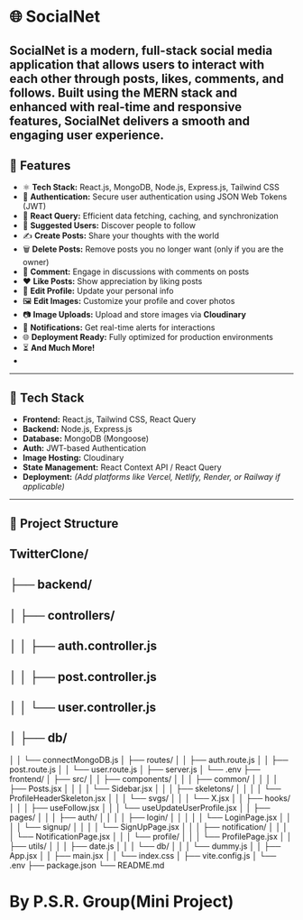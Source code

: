 # 🌐 SocialNet

SocialNet is a modern, full-stack social media application that allows users to interact with each other through posts, likes, comments, and follows.
Built using the MERN stack and enhanced with real-time and responsive features, SocialNet delivers a smooth and engaging user experience.
---

## 🚀 Features

- ⚛️ **Tech Stack:** React.js, MongoDB, Node.js, Express.js, Tailwind CSS
- 🔐 **Authentication:** Secure user authentication using JSON Web Tokens (JWT)
- 🔄 **React Query:** Efficient data fetching, caching, and synchronization
- 👥 **Suggested Users:** Discover people to follow
- ✍️ **Create Posts:** Share your thoughts with the world
- 🗑️ **Delete Posts:** Remove posts you no longer want (only if you are the owner)
- 💬 **Comment:** Engage in discussions with comments on posts
- ❤️ **Like Posts:** Show appreciation by liking posts
- 📝 **Edit Profile:** Update your personal info
- 🖼️ **Edit Images:** Customize your profile and cover photos
- 📷 **Image Uploads:** Upload and store images via **Cloudinary**
- 🔔 **Notifications:** Get real-time alerts for interactions
- 🌐 **Deployment Ready:** Fully optimized for production environments
- ⏳ **And Much More!**
- 
---

## 🧰 Tech Stack

- **Frontend:** React.js, Tailwind CSS, React Query
- **Backend:** Node.js, Express.js
- **Database:** MongoDB (Mongoose)
- **Auth:** JWT-based Authentication
- **Image Hosting:** Cloudinary
- **State Management:** React Context API / React Query
- **Deployment:** *(Add platforms like Vercel, Netlify, Render, or Railway if applicable)*

---

## 📁 Project Structure
##  TwitterClone/
## ├── backend/
## │   ├── controllers/
## │   │   ├── auth.controller.js
## │   │   ├── post.controller.js
## │   │   └── user.controller.js
## │   ├── db/
│   │   └── connectMongoDB.js
│   ├── routes/
│   │   ├── auth.route.js
│   │   ├── post.route.js
│   │   └── user.route.js
│   ├── server.js
│   └── .env
├── frontend/
│   ├── src/
│   │   ├── components/
│   │   │   ├── common/
│   │   │   │   ├── Posts.jsx
│   │   │   │   └── Sidebar.jsx
│   │   │   ├── skeletons/
│   │   │   │   └── ProfileHeaderSkeleton.jsx
│   │   │   └── svgs/
│   │   │       └── X.jsx
│   │   ├── hooks/
│   │   │   ├── useFollow.jsx
│   │   │   └── useUpdateUserProfile.jsx
│   │   ├── pages/
│   │   │   ├── auth/
│   │   │   │   ├── login/
│   │   │   │   │   └── LoginPage.jsx
│   │   │   │   └── signup/
│   │   │   │       └── SignUpPage.jsx
│   │   │   ├── notification/
│   │   │   │   └── NotificationPage.jsx
│   │   │   └── profile/
│   │   │       └── ProfilePage.jsx
│   │   ├── utils/
│   │   │   ├── date.js
│   │   │   └── db/
│   │   │       └── dummy.js
│   │   ├── App.jsx
│   │   ├── main.jsx
│   │   └── index.css
│   ├── vite.config.js
│   └── .env
├── package.json
└── README.md


# By P.S.R. Group(Mini Project)
